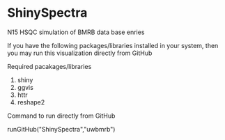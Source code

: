 # ShinySpectra
N15 HSQC simulation of BMRB data base enries

If you have the following packages/libraries installed in your system, then you may run this visualization directly from GitHub

Required pacakages/libraries


1. shiny
2. ggvis
3. httr
4. reshape2

Command to run directly from GitHub

runGitHub("ShinySpectra","uwbmrb")
